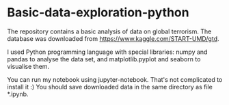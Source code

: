 # Basic-data-exploration-python

The repository contains a basic analysis of data on global terrorism. The database was downloaded from https://www.kaggle.com/START-UMD/gtd.

I used Python programming language with special libraries: numpy and pandas to analyse the data set, and matplotlib.pyplot and seaborn to visualise them.

You can run my notebook using jupyter-notebook. That's not complicated to install it :) You should save downloaded data in the same directory as file *.ipynb.
